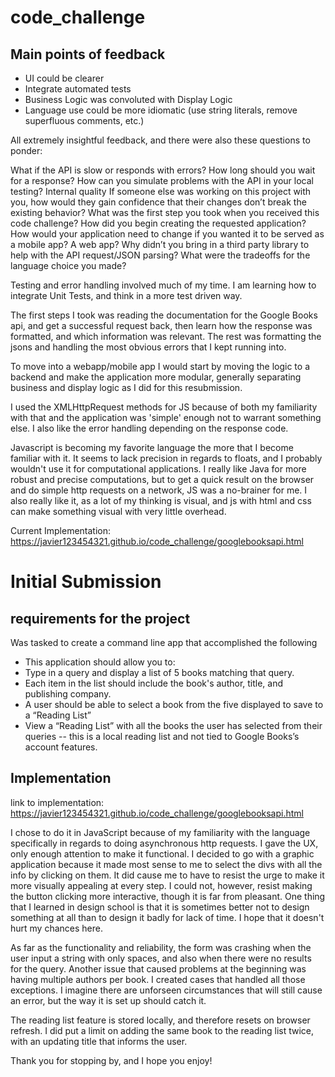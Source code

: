 # code_challenge

## Main points of feedback
* UI could be clearer
* Integrate automated tests
* Business Logic was convoluted with Display Logic
* Language use could be more idiomatic (use string literals, remove superfluous comments, etc.)

All extremely insightful feedback, and there were also these questions to ponder:

What if the API is slow or responds with errors? How long should you wait for a response? How can you simulate problems with the API in your local testing?
Internal quality
If someone else was working on this project with you, how would they gain confidence that their changes don’t break the existing behavior?
What was the first step you took when you received this code challenge?  How did you begin creating the requested application?
How would your application need to change if you wanted it to be served as a mobile app? A web app? 
Why didn’t you bring in a third party library to help with the API request/JSON parsing?
What were the tradeoffs for the language choice you made?

Testing and error handling involved much of my time. I am learning how to integrate Unit Tests, and think in a more test driven way.

The first steps I took was reading the documentation for the Google Books api, and get a successful request back, then learn how the response was formatted, and which information was relevant. The rest was formatting the jsons and handling the most obvious errors that I kept running into.

To move into a webapp/mobile app I would start by moving the logic to a backend and make the application more modular, generally separating business and display logic as I did for this resubmission.

I used the XMLHttpRequest methods for JS because of both my familiarity with that and the application was 'simple' enough not to warrant something else. I also like the error handling depending on the response code.

Javascript is becoming my favorite language the more that I become familiar with it. It seems to lack precision in regards to floats, and I probably wouldn't use it for computational applications. I really like Java for more robust and precise computations, but to get a quick result on the browser and do simple http requests on a network, JS was a no-brainer for me. I also really like it, as a lot of my thinking is visual, and js with html and css can make something visual with very little overhead.

Current Implementation: https://javier123454321.github.io/code_challenge/googlebooksapi.html

# Initial Submission

## requirements for the project
Was tasked to create a command line app that accomplished the following
  *  This application should allow you to:
  *  Type in a query and display a list of 5 books matching that query.
  *  Each item in the list should include the book's author, title, and publishing company.
  *  A user should be able to select a book from the five displayed to save to a “Reading List”
  *  View a “Reading List” with all the books the user has selected from their queries -- this is a local reading list and not tied to Google Books’s account features.

## Implementation

link to implementation: https://javier123454321.github.io/code_challenge/googlebooksapi.html

I chose to do it in JavaScript because of my familiarity with the language specifically in regards to doing asynchronous http requests. I gave the UX, only enough attention to make it functional. I decided to go with a graphic application because it made most sense to me to select the divs with all the info by clicking on them. It did cause me to have to resist the urge to make it more visually appealing at every step. I could not, however, resist making the button clicking more interactive, though it is far from pleasant. One thing that I learned in design school is that it is sometimes better not to design something at all than to design it badly for lack of time. I hope that it doesn't hurt my chances here.

As far as the functionality and reliability, the form was crashing when the user input a string with only spaces, and also when there were no results for the query. Another issue that caused problems at the beginning was having multiple authors per book. I created cases that handled all those exceptions. I imagine there are unforseen circumstances that will still cause an error, but the way it is set up should catch it. 

The reading list feature is stored locally, and therefore resets on browser refresh. I did put a limit on adding the same book to the reading list twice, with an updating title that informs the user.

Thank you for stopping by, and I hope you enjoy!

